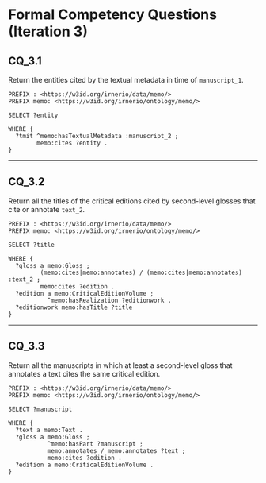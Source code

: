 # Formal Competency Questions (Iteration 3)

## CQ_3.1
Return the entities cited by the textual metadata in time of `manuscript_1`.

```
PREFIX : <https://w3id.org/irnerio/data/memo/>
PREFIX memo: <https://w3id.org/irnerio/ontology/memo/>

SELECT ?entity

WHERE {
  ?tmit ^memo:hasTextualMetadata :manuscript_2 ;
        memo:cites ?entity .
}
```

***

## CQ_3.2
Return all the titles of the critical editions cited by second-level glosses that cite or annotate `text_2`.

```
PREFIX : <https://w3id.org/irnerio/data/memo/>
PREFIX memo: <https://w3id.org/irnerio/ontology/memo/>

SELECT ?title

WHERE {
  ?gloss a memo:Gloss ;
         (memo:cites|memo:annotates) / (memo:cites|memo:annotates) :text_2 ;
         memo:cites ?edition .
  ?edition a memo:CriticalEditionVolume ;
           ^memo:hasRealization ?editionwork .
  ?editionwork memo:hasTitle ?title
}
```

***

## CQ_3.3
Return all the manuscripts in which at least a second-level gloss that annotates a text cites the same critical edition.

```
PREFIX : <https://w3id.org/irnerio/data/memo/>
PREFIX memo: <https://w3id.org/irnerio/ontology/memo/>

SELECT ?manuscript

WHERE {
  ?text a memo:Text .
  ?gloss a memo:Gloss ;
           ^memo:hasPart ?manuscript ;
           memo:annotates / memo:annotates ?text ;
           memo:cites ?edition .
  ?edition a memo:CriticalEditionVolume .
}
```